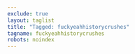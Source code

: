 ```yaml
---
exclude: true
layout: taglist
title: "Tagged: fuckyeahhistorycrushes"
tagname: fuckyeahhistorycrushes
robots: noindex
---
```

